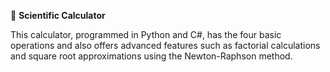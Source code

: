🧮 **Scientific Calculator** 

This calculator, programmed in Python and C#, has the four basic operations and also offers advanced features such as factorial calculations and square root approximations using the Newton-Raphson method.
